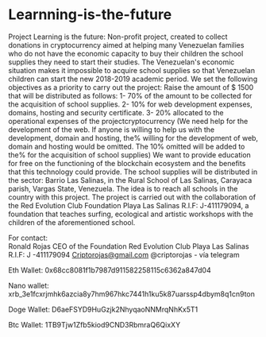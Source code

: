 # Learnning-is-the-future
Project Learning is the future: Non-profit project, created to collect donations in cryptocurrency aimed at helping many Venezuelan families who do not have the economic capacity to buy their children the school supplies they need to start their studies. The Venezuelan's economic situation makes it impossible to acquire school supplies so that Venezuelan children can start the new 2018-2019 academic period. We set the following objectives as a priority to carry out the project: Raise the amount of $ 1500 that will be distributed as follows: 1- 70% of the amount to be collected for the acquisition of school supplies. 2- 10% for web development expenses, domains, hosting and security certificate. 3- 20% allocated to the operational expenses of the projectcryptocurrency (We need help for the development of the web. If anyone is willing to help us with the development, domain and hosting, the% willing for the development of web, domain and hosting would be omitted. The 10% omitted will be added to the% for the acquisition of school supplies) We want to provide education for free on the functioning of the blockchain ecosystem and the benefits that this technology could provide. The school supplies will be distributed in the sector: Barrio Las Salinas, in the Rural School of Las Salinas, Carayaca parish, Vargas State, Venezuela. The idea is to reach all schools in the country with this project. The project is carried out with the collaboration of the Red Evolution Club Foundation Playa Las Salinas R.I.F: J-411179094, a foundation that teaches surfing, ecological and artistic workshops with the children of the aforementioned school.

For contact:  
Ronald Rojas CEO of the Foundation Red Evolution Club Playa Las Salinas R.I.F: J -411179094
Criptorojas@gmail.com
@criptorojas - vía telegram  

Eth Wallet: 0x68cc8081f1b7987d911582258115c6362a847d04


Nano wallet: xrb_3e1fcxrjmhk6azcia8y7hm967hkc7441h1ku5k87uarssp4dbym8q1cn9ton


Doge Wallet: D6aeFSYD9HuGzjk2NhyqaoNNMrqNhKx5T1


Btc Wallet: 1TB9Tjw1Zfb5kiod9CND3RbmraQ6QixXY
